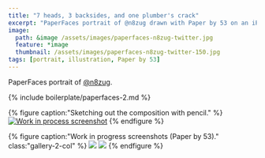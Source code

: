 ```yaml
---
title: "7 heads, 3 backsides, and one plumber's crack"
excerpt: "PaperFaces portrait of @n8zug drawn with Paper by 53 on an iPad."
image: 
  path: &image /assets/images/paperfaces-n8zug-twitter.jpg 
  feature: *image
  thumbnail: /assets/images/paperfaces-n8zug-twitter-150.jpg
tags: [portrait, illustration, Paper by 53]
---
```


PaperFaces portrait of [@n8zug](https://twitter.com/n8zug).

{% include boilerplate/paperfaces-2.md %}

{% figure caption:"Sketching out the composition with pencil." %}
[![Work in process screenshot](/assets/images/paperfaces-n8zug-process-1-750.jpg)](/assets/images/paperfaces-n8zug-process-1-lg.jpg)
{% endfigure %}

{% figure caption:"Work in progress screenshots (Paper by 53)." class:"gallery-2-col" %}
[![](/assets/images/paperfaces-n8zug-process-2-600.jpg)](/assets/images/paperfaces-n8zug-process-2-lg.jpg)
[![](/assets/images/paperfaces-n8zug-process-3-600.jpg)](/assets/images/paperfaces-n8zug-process-3-lg.jpg)
{% endfigure %}
